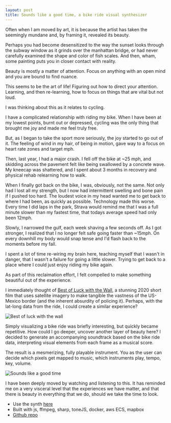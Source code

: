 ```yaml
---
layout: post
title: Sounds like a good time, a bike ride visual synthesizer
---
```


Often when I am moved by art, it is because the artist has taken the seemingly mundane and, by framing it, revealed its beauty.

Perhaps you had become desensitized to the way the sunset looks through the subway window as it grinds over the manhattan bridge, or had never carefully examined the shape and color of fish scales. And then, wham, some painting puts you in closer contact with reality.

Beauty is mostly a matter of attention. Focus on anything with an open mind and you are bound to find nuance.

This seems to be the art of life! Figuring out how to direct your attention. Learning, and then re-learning, how to focus on things that are vital but not loud. 

I was thinking about this as it relates to cycling. 

I have a complicated relationship with riding my bike. When I have been at my lowest points, burnt out or depressed, cycling was the only thing that brought me joy and made me feel truly free. 

But, as I began to take the sport more seriously, the joy started to go out of it. The feeling of wind in my hair, of being in motion, gave way to a focus on heart rate zones and target mph.

Then, last year, I had a major crash. I fell off the bike at ~25 mph, and skidding across the pavement felt like being swallowed by a concrete wave. My kneecap was shattered, and I spent about 3 months in recovery and physical rehab relearning how to walk. 

When I finally got back on the bike, I was, obviously, not the same. Not only had I lost all my strength, but I now had intermittent swelling and bone pain if I pushed too hard. The loudest voice in my head wanted me to get back to where I had been, as quickly as possible. Technology made this worse. Every time I did laps in the park, Strava would remind me that I was a full minute slower than my fastest time, that todays average speed had only been 12mph.

Slowly, I narrowed the gulf, each week shaving a few seconds off. As I got stronger, I realized that I no longer felt safe going faster than ~15mph. On every downhill my body would snap tense and I'd flash back to the moments before my fall. 

I spent a lot of time re-wiring my brain here, teaching myself that I wasn't in danger, that I wasn't a failure for going a little slower. Trying to get back to a place where I could just enjoy riding my bike again. 

As part of this reclaimation effort, I felt compelled to make something beautiful out of the experience.

I immediately thought of <a href="https://www.youtube.com/watch?v=sIe9p7tslpg">Best of Luck with the Wall</a>, a stunning 2020 short film that uses satellite imagery to make tangible the vastness of the US-Mexico border (and the inherent absurdity of policing it). Perhaps, with the lat-long data from the ride, I could create a similar experience?

![Best of luck with the wall](/assets/bestofluck.gif)

Simply visualizing a bike ride was briefly interesting, but quickly became repetitive. How could I go deeper, uncover another layer of beauty here? I decided to generate an accompanying soundtrack based on the bike ride data, interpreting visual elements from each frame as a musical score.

The result is a mesmerizing, fully playable instrument. You as the user can decide which pixels get mapped to music, which instruments play, tempo, key, volume.

![Sounds like a good time](/assets/bike.gif)


I have been deeply moved by watching and listening to this. It has reminded me on a very visceral level that the experiences we have matter, and that there is beauty in everything that we do, should we take the time to look. 



* Use the synth <a href="https://www.soundslikeagoodti.me/visualize?circles=2&mode=dorian&mode2=dorian&key=E2&key2=E2&instrument=clarinet&instrument2=cello&speed=422.53521126760563&volume2=8">here</a>
* Built with js, ffmpeg, sharp, toneJS, docker, aws ECS, mapbox
* <a href="https://github.com/JordanSucher/videos-from-strava">Github repo</a>

